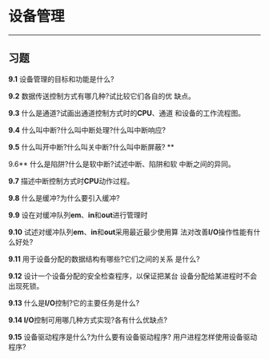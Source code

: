 # 设备管理






---
## 习题

**9.1** 设备管理的目标和功能是什么?

**9.2** 数据传送控制方式有哪几种?试比较它们各自的优 缺点。

**9.3** 什么是通道?试画出通道控制方式时的**CPU**、通道 和设备的工作流程图。

**9.4** 什么叫中断?什么叫中断处理?什么叫中断响应? 

**9.5** 什么叫开中断?什么叫关中断?什么叫中断屏蔽? **

9.6** 什么是陷阱?什么是软中断?试述中断、陷阱和软 中断之间的异同。

**9.7** 描述中断控制方式时**CPU**动作过程。

**9.8** 什么是缓冲?为什么要引入缓冲?

**9.9** 设在对缓冲队列**em**、**in**和**out**进行管理时

**9.10** 试述对缓冲队列**em**、**in**和**out**采用最近最少使用算 法对改善**I/O**操作性能有什么好处?

**9.11** 用于设备分配的数据结构有哪些?它们之间的关系 是什么?

**9.12** 设计一个设备分配的安全检查程序，以保证把某台 设备分配给某进程时不会出现死锁。

**9.13** 什么是**I/O**控制?它的主要任务是什么?

**9.14 I/O**控制可用哪几种方式实现?各有什么优缺点? 

**9.15** 设备驱动程序是什么?为什么要有设备驱动程序? 用户进程怎样使用设备驱动程序?